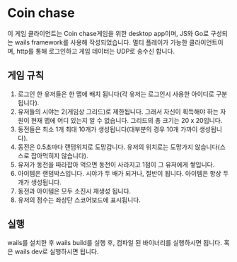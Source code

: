 # Coin chase

이 게임 클라이언트는 Coin chase게임을 위한 desktop app이며, JS와 Go로 구성되는 wails framework를 사용해 작성되었습니다.
멀티 플레이가 가능한 클라이언트이며, http를 통해 로그인하고 게임 데이터는 UDP로 송수신 합니다.

## 게임 규칙

1. 로그인 한 유저들은 한 맵에 배치 됩니다(각 유저는 로그인시 사용한 아이디로 구분됩니다).
2. 유저들의 시야는 2(게임상 그리드)로 제한됩니다. 그래서 자신이 획득해야 하는 자원이 현재 맵에 어디 있는지 알 수 없습니다. 그리드의 총 크기는 20 x 20입니다.
3. 동전들은 최소 1개 최대 10개가 생성됩니다(대부분의 경우 10개 가까이 생성됩니다).
4. 동전은 0.5초마다 랜덤위치로 도망갑니다. 유저의 위치로는 도망가지 않습니다(스스로 잡아먹히지 않습니다).
5. 유저가 동전을 따라잡아 먹으면 동전이 사라지고 1점이 그 유저에게 쌓입니다.
6. 아이템은 랜덤박스입니다. 시야가 두 배가 되거나, 절반이 됩니다. 아이템은 항상 두 개가 생성됩니다.
7. 동전과 아이템은 모두 소진시 재생성 됩니다.
8. 유저의 점수는 좌상단 스코어보드에 표시됩니다.

## 실행

wails를 설치한 후 wails build를 실행 후, 컴파일 된 바이너리를 실행하시면 됩니다. 혹은 wails dev로 실행하시면 됩니다.
